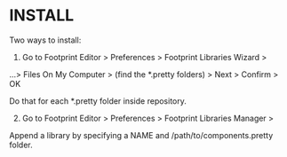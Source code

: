 # INSTALL

Two ways to install: 

1. Go to Footprint Editor > Preferences > Footprint Libraries Wizard > 

...> Files On My Computer > (find the *.pretty folders) > Next > Confirm > OK

Do that for each *.pretty folder inside repository. 



2. Go to Footprint Editor > Preferences > Footprint Libraries Manager > 

Append a library by specifying a NAME and /path/to/components.pretty folder.  
